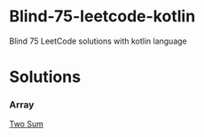 # Blind-75-leetcode-kotlin
Blind 75 LeetCode solutions with kotlin language

# Solutions
### Array
[Two Sum](https://github.com/Special-N9NE/Blind-75-leetcode-kotlin/blob/master/Solutions/TwoSum.kt)
